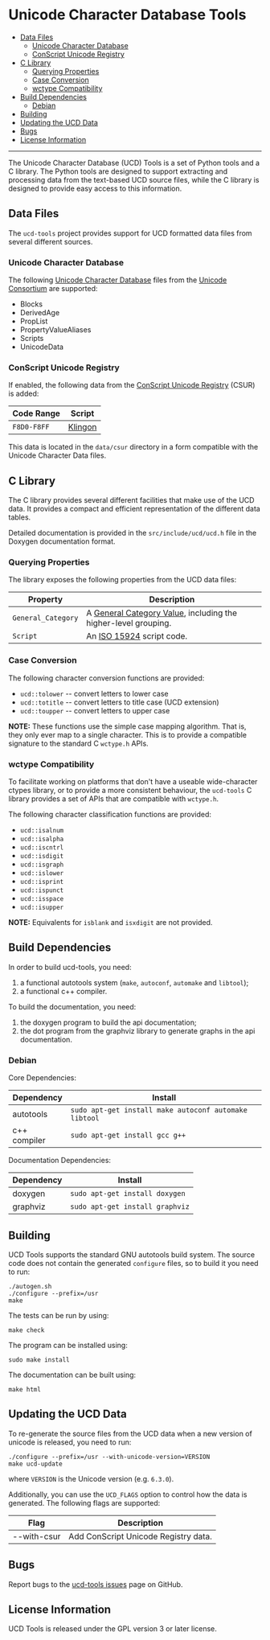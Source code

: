 # Unicode Character Database Tools

- [Data Files](#data-files)
  - [Unicode Character Database](#unicode-character-database)
  - [ConScript Unicode Registry](#conscript-unicode-registry)
- [C Library](#c-library)
  - [Querying Properties](#querying-properties)
  - [Case Conversion](#case-conversion)
  - [wctype Compatibility](#wctype-compatibility)
- [Build Dependencies](#build-dependencies)
  - [Debian](#debian)
- [Building](#building)
- [Updating the UCD Data](#updating-the-ucd-data)
- [Bugs](#bugs)
- [License Information](#license-information)

----------

The Unicode Character Database (UCD) Tools is a set of Python tools and a C
library. The Python tools are designed to support extracting and processing
data from the text-based UCD source files, while the C library is designed
to provide easy access to this information.

## Data Files

The `ucd-tools` project provides support for UCD formatted data files from
several different sources.

### Unicode Character Database

The following [Unicode Character Database](http://www.unicode.org/Public/7.0.0/ucd/)
files from the [Unicode Consortium](http://www.unicode.org) are supported:

*  Blocks
*  DerivedAge
*  PropList
*  PropertyValueAliases
*  Scripts
*  UnicodeData

### ConScript Unicode Registry

If enabled, the following data from the
[ConScript Unicode Registry](http://www.evertype.com/standards/csur/) (CSUR) is
added:

| Code Range   | Script  |
|--------------|---------|
| `F8D0-F8FF`  | [Klingon](http://www.evertype.com/standards/csur/klingon.html) |

This data is located in the `data/csur` directory in a form compatible with the
Unicode Character Data files.

## C Library

The C library provides several different facilities that make use of the UCD
data. It provides a compact and efficient representation of the different data
tables.

Detailed documentation is provided in the `src/include/ucd/ucd.h` file in the
Doxygen documentation format.

### Querying Properties

The library exposes the following properties from the UCD data files:

| Property           | Description |
|--------------------|-------------|
| `General_Category` | A [General Category Value](http://www.unicode.org/reports/tr44/#General_Category_Values), including the higher-level grouping. |
| `Script`           | An [ISO 15924](http://www.unicode.org/iso15924/iso15924-codes.html) script code. |

### Case Conversion

The following character conversion functions are provided:

*  `ucd::tolower` -- convert letters to lower case
*  `ucd::totitle` -- convert letters to title case (UCD extension)
*  `ucd::toupper` -- convert letters to upper case

__NOTE:__ These functions use the simple case mapping algorithm. That is, they
only ever map to a single character. This is to provide a compatible signature
to the standard C `wctype.h` APIs.

### wctype Compatibility

To facilitate working on platforms that don't have a useable wide-character
ctypes library, or to provide a more consistent behaviour, the `ucd-tools`
C library provides a set of APIs that are compatible with `wctype.h`.

The following character classification functions are provided:

*  `ucd::isalnum`
*  `ucd::isalpha`
*  `ucd::iscntrl`
*  `ucd::isdigit`
*  `ucd::isgraph`
*  `ucd::islower`
*  `ucd::isprint`
*  `ucd::ispunct`
*  `ucd::isspace`
*  `ucd::isupper`

__NOTE:__ Equivalents for `isblank` and `isxdigit` are not provided.

## Build Dependencies

In order to build ucd-tools, you need:

1.  a functional autotools system (`make`, `autoconf`, `automake` and `libtool`);
2.  a functional c++ compiler.

To build the documentation, you need:

1.  the doxygen program to build the api documentation;
2.  the dot program from the graphviz library to generate graphs in the api documentation.

### Debian

Core Dependencies:

| Dependency       | Install                                               |
|------------------|-------------------------------------------------------|
| autotools        | `sudo apt-get install make autoconf automake libtool` |
| c++ compiler     | `sudo apt-get install gcc g++`                        |

Documentation Dependencies:

| Dependency | Install                         |
|------------|---------------------------------|
| doxygen    | `sudo apt-get install doxygen`  |
| graphviz   | `sudo apt-get install graphviz` |

## Building

UCD Tools supports the standard GNU autotools build system. The source code
does not contain the generated `configure` files, so to build it you need to
run:

	./autogen.sh
	./configure --prefix=/usr
	make

The tests can be run by using:

	make check

The program can be installed using:

	sudo make install

The documentation can be built using:

	make html

## Updating the UCD Data

To re-generate the source files from the UCD data when a new version of
unicode is released, you need to run:

	./configure --prefix=/usr --with-unicode-version=VERSION
	make ucd-update

where `VERSION` is the Unicode version (e.g. `6.3.0`).

Additionally, you can use the `UCD_FLAGS` option to control how the data is
generated. The following flags are supported:

| Flag        | Description |
|-------------|-------------|
| --with-csur | Add ConScript Unicode Registry data. |

## Bugs

Report bugs to the [ucd-tools issues](https://github.com/rhdunn/ucd-tools/issues)
page on GitHub.

## License Information

UCD Tools is released under the GPL version 3 or later license.
